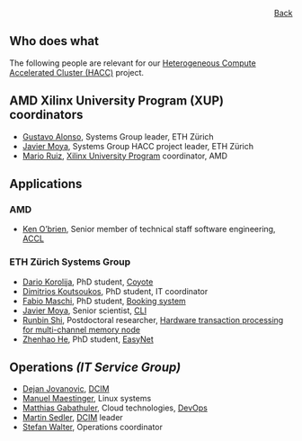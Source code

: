 <div id="readme" class="Box-body readme blob js-code-block-container">
<article class="markdown-body entry-content p-3 p-md-6" itemprop="text">
<p align="right">
<a href="https://github.com/fpgasystems/hacc/blob/main/README.md">Back</a>
</p>

# Who does what
The following people are relevant for our [Heterogeneous Compute Accelerated Cluster (HACC)](https://www.amd-haccs.io) project.

## AMD Xilinx University Program (XUP) coordinators
* [Gustavo Alonso](https://systems.ethz.ch/people/profile.gustavo-alonso.html), Systems Group leader, ETH Zürich 
* [Javier Moya](https://systems.ethz.ch/people/profile.Mjk5NjU5.TGlzdC8zODkxLDEyOTU2NDI2OTI=.html), Systems Group HACC project leader, ETH Zürich 
* [Mario Ruiz](https://www.linkedin.com/in/mario-ruiz-noguera/), [Xilinx University Program](https://www.xilinx.com/support/university/XUP-HACC.html) coordinator, AMD

## Applications
### AMD
* [Ken O’brien](https://www.linkedin.com/in/ken-o-brien-338807185/?originalSubdomain=ie), Senior member of technical staff software engineering, [ACCL](./applications.md#accl-accelerated-collective-communication-library)

### ETH Zürich Systems Group
* [Dario Korolija](https://systems.ethz.ch/people/profile.MjUyNDEz.TGlzdC8zODg4LDEyOTU2NDI2OTI=.html), PhD student, [Coyote](./applications.md#coyote)
* [Dimitrios Koutsoukos](https://systems.ethz.ch/people/profile.MjM5MDk0.TGlzdC8zODg4LDEyOTU2NDI2OTI=.html), PhD student, IT coordinator
* [Fabio Maschi](https://systems.ethz.ch/people/profile.MjU0MTQy.TGlzdC8zODg4LDEyOTU2NDI2OTI=.html), PhD student, [Booking system](./booking-system.md#booking-system)
* [Javier Moya](https://systems.ethz.ch/people/profile.Mjk5NjU5.TGlzdC8zODkxLDEyOTU2NDI2OTI=.html), Senior scientist, [CLI](./applications.md#cli) 
* [Runbin Shi](https://systems.ethz.ch/people/profile.Mjg2NjY4.TGlzdC8zODg5LDEyOTU2NDI2OTI=.html), Postdoctoral researcher, [Hardware transaction processing for multi-channel memory node](./applications.md#hardware-transaction-processing-for-multi-channel-memory-node)  
* [Zhenhao He](https://systems.ethz.ch/people/profile.MjMxODkz.TGlzdC8zODg4LDEyOTU2NDI2OTI=.html), PhD student, [EasyNet](./applications.md#easynet-100-gbe-network-for-hls)

<!-- ## Systems Group Heterogeneous Compute Accelerated Cluster (SG HACC) project
* [Javier Moya](https://systems.ethz.ch/people/profile.Mjk5NjU5.TGlzdC8zODkxLDEyOTU2NDI2OTI=.html), Hardware acceleration, Project leader  -->

## Operations *(IT Service Group)*
* [Dejan Jovanovic](https://www.isg.inf.ethz.ch/Main/DejanJovanovic), [DCIM](./vocabulary.md#dcim)
* [Manuel Maestinger](https://www.isg.inf.ethz.ch/Main/ManuelMaestinger), Linux systems
* [Matthias Gabathuler](https://www.isg.inf.ethz.ch/Main/MatthiasGabathuler), Cloud technologies, [DevOps](./vocabulary.md#devops)
* [Martin Sedler](https://www.isg.inf.ethz.ch/Main/MartinSedler), [DCIM](./vocabulary.md#dcim) leader
* [Stefan Walter](https://www.isg.inf.ethz.ch/Main/StefanWalter), Operations coordinator




